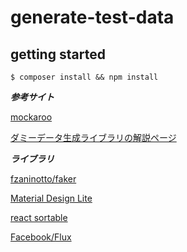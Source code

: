 # generate-test-data

## getting started

```
$ composer install && npm install
```

***参考サイト***

[mockaroo](https://www.mockaroo.com/)

[ダミーデータ生成ライブラリの解説ページ](http://blog.asial.co.jp/1279)

***ライブラリ***

[fzaninotto/faker](https://github.com/fzaninotto/Faker)

[Material Design Lite](https://getmdl.io)

[react sortable](https://github.com/clauderic/react-sortable-hoc)

[Facebook/Flux](https://github.com/facebook/flux)